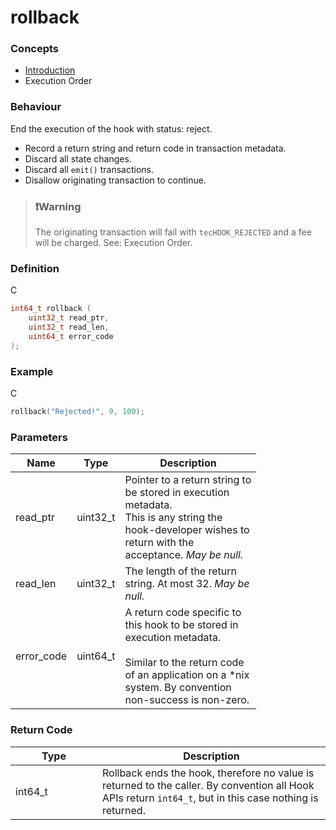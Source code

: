 # rollback

### Concepts

* [Introduction](../../concepts-and-docs/introduction/)
* Execution Order

### Behaviour

End the execution of the hook with status: reject.

* Record a return string and return code in transaction metadata.
* Discard all state changes.
* Discard all `emit()` transactions.
* Disallow originating transaction to continue.

> ### ❗️Warning
>
> The originating transaction will fail with `tecHOOK_REJECTED` and a fee will be charged. See: Execution Order.

### Definition

C

```c
int64_t rollback (
    uint32_t read_ptr,
    uint32_t read_len,
    uint64_t error_code
);
```

### Example

C

```c
rollback("Rejected!", 9, 100);
```

### Parameters

<table><thead><tr><th>Name</th><th>Type</th><th width="202">Description</th></tr></thead><tbody><tr><td>read_ptr</td><td>uint32_t</td><td>Pointer to a return string to be stored in execution metadata.<br>This is any string the hook-developer wishes to return with the acceptance. <em>May be null.</em></td></tr><tr><td>read_len</td><td>uint32_t</td><td>The length of the return string. At most 32. <em>May be null.</em></td></tr><tr><td>error_code</td><td>uint64_t</td><td>A return code specific to this hook to be stored in execution metadata.<br><br>Similar to the return code of an application on a *nix system. By convention non-success is non-zero.</td></tr></tbody></table>

### Return Code

<table><thead><tr><th width="123">Type</th><th>Description</th></tr></thead><tbody><tr><td>int64_t</td><td>Rollback ends the hook, therefore no value is returned to the caller. By convention all Hook APIs return <code>int64_t</code>, but in this case nothing is returned.</td></tr></tbody></table>
